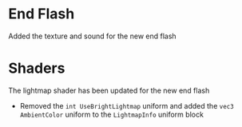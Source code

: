 # End Flash
Added the texture and sound for the new end flash

# Shaders
The lightmap shader has been updated for the new end flash
- Removed the `int UseBrightLightmap` uniform and added the `vec3 AmbientColor` uniform to the `LightmapInfo` uniform block

